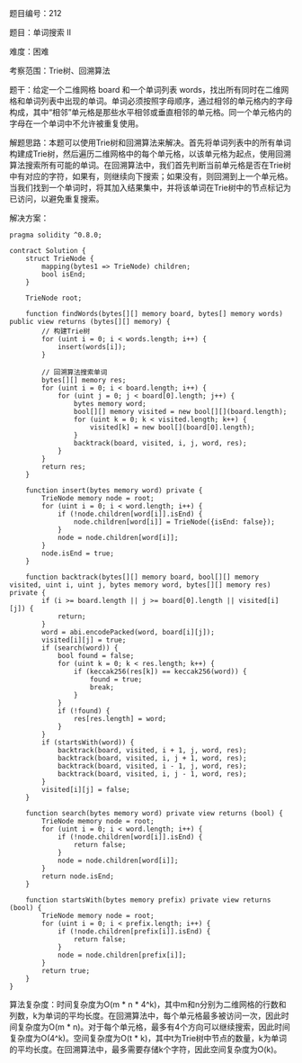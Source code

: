 题目编号：212

题目：单词搜索 II

难度：困难

考察范围：Trie树、回溯算法

题干：给定一个二维网格 board 和一个单词列表 words，找出所有同时在二维网格和单词列表中出现的单词。单词必须按照字母顺序，通过相邻的单元格内的字母构成，其中“相邻”单元格是那些水平相邻或垂直相邻的单元格。同一个单元格内的字母在一个单词中不允许被重复使用。

解题思路：本题可以使用Trie树和回溯算法来解决。首先将单词列表中的所有单词构建成Trie树，然后遍历二维网格中的每个单元格，以该单元格为起点，使用回溯算法搜索所有可能的单词。在回溯算法中，我们首先判断当前单元格是否在Trie树中有对应的字符，如果有，则继续向下搜索；如果没有，则回溯到上一个单元格。当我们找到一个单词时，将其加入结果集中，并将该单词在Trie树中的节点标记为已访问，以避免重复搜索。

解决方案：

```
pragma solidity ^0.8.0;

contract Solution {
    struct TrieNode {
        mapping(bytes1 => TrieNode) children;
        bool isEnd;
    }

    TrieNode root;

    function findWords(bytes[][] memory board, bytes[] memory words) public view returns (bytes[][] memory) {
        // 构建Trie树
        for (uint i = 0; i < words.length; i++) {
            insert(words[i]);
        }

        // 回溯算法搜索单词
        bytes[][] memory res;
        for (uint i = 0; i < board.length; i++) {
            for (uint j = 0; j < board[0].length; j++) {
                bytes memory word;
                bool[][] memory visited = new bool[][](board.length);
                for (uint k = 0; k < visited.length; k++) {
                    visited[k] = new bool[](board[0].length);
                }
                backtrack(board, visited, i, j, word, res);
            }
        }
        return res;
    }

    function insert(bytes memory word) private {
        TrieNode memory node = root;
        for (uint i = 0; i < word.length; i++) {
            if (!node.children[word[i]].isEnd) {
                node.children[word[i]] = TrieNode({isEnd: false});
            }
            node = node.children[word[i]];
        }
        node.isEnd = true;
    }

    function backtrack(bytes[][] memory board, bool[][] memory visited, uint i, uint j, bytes memory word, bytes[][] memory res) private {
        if (i >= board.length || j >= board[0].length || visited[i][j]) {
            return;
        }
        word = abi.encodePacked(word, board[i][j]);
        visited[i][j] = true;
        if (search(word)) {
            bool found = false;
            for (uint k = 0; k < res.length; k++) {
                if (keccak256(res[k]) == keccak256(word)) {
                    found = true;
                    break;
                }
            }
            if (!found) {
                res[res.length] = word;
            }
        }
        if (startsWith(word)) {
            backtrack(board, visited, i + 1, j, word, res);
            backtrack(board, visited, i, j + 1, word, res);
            backtrack(board, visited, i - 1, j, word, res);
            backtrack(board, visited, i, j - 1, word, res);
        }
        visited[i][j] = false;
    }

    function search(bytes memory word) private view returns (bool) {
        TrieNode memory node = root;
        for (uint i = 0; i < word.length; i++) {
            if (!node.children[word[i]].isEnd) {
                return false;
            }
            node = node.children[word[i]];
        }
        return node.isEnd;
    }

    function startsWith(bytes memory prefix) private view returns (bool) {
        TrieNode memory node = root;
        for (uint i = 0; i < prefix.length; i++) {
            if (!node.children[prefix[i]].isEnd) {
                return false;
            }
            node = node.children[prefix[i]];
        }
        return true;
    }
}
```

算法复杂度：时间复杂度为O(m * n * 4^k)，其中m和n分别为二维网格的行数和列数，k为单词的平均长度。在回溯算法中，每个单元格最多被访问一次，因此时间复杂度为O(m * n)。对于每个单元格，最多有4个方向可以继续搜索，因此时间复杂度为O(4^k)。空间复杂度为O(t * k)，其中t为Trie树中节点的数量，k为单词的平均长度。在回溯算法中，最多需要存储k个字符，因此空间复杂度为O(k)。